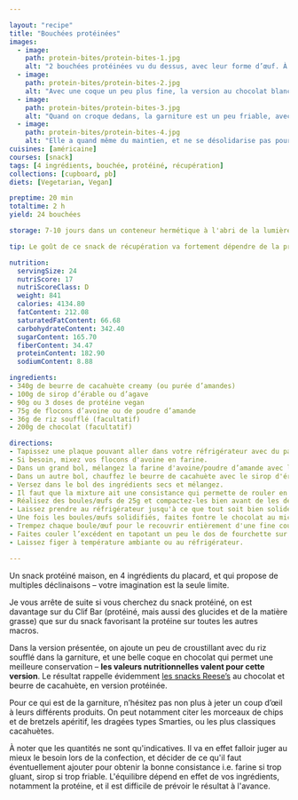 ```yaml
---

layout: "recipe"
title: "Bouchées protéinées"
images:
  - image:
    path: protein-bites/protein-bites-1.jpg
    alt: "2 bouchées protéinées vu du dessus, avec leur forme d’œuf. À droite version bien lisse au chocolat au lait, à gauche version chocolat blanc."
  - image:
    path: protein-bites/protein-bites-2.jpg
    alt: "Avec une coque un peu plus fine, la version au chocolat blanc laisse deviner la présence du riz soufflé. Sa coque épouse en effet mieux les irrégularités de la garniture."
  - image:
    path: protein-bites/protein-bites-3.jpg
    alt: "Quand on croque dedans, la garniture est un peu friable, avec le riz soufflé qui se désolidarise volontier."
  - image:
    path: protein-bites/protein-bites-4.jpg
    alt: "Elle a quand même du maintien, et ne se désolidarise pas pour autant. Mais tout ceci va dépendre de vos ingrédients pour la garniture."
cuisines: [américaine]
courses: [snack]
tags: [4 ingrédients, bouchée, protéiné, récupération]
collections: [cupboard, pb]
diets: [Vegetarian, Vegan]

preptime: 20 min
totaltime: 2 h
yield: 24 bouchées

storage: 7-10 jours dans un conteneur hermétique à l'abri de la lumière et de la chaleur si coque en chocolat, 3–4 jours au réfrigérateur sinon.

tip: Le goût de ce snack de récupération va fortement dépendre de la protéine en poudre utilisée. Si vous avez déjà une préférence pour cet ingrédient, n’hésitez pas à l’utiliser sans chercher plus loin. Les autres devront peut-être en effet en tester beaucoup avant d’en trouver une qui leur convient.

nutrition:
  servingSize: 24
  nutriScore: 17
  nutriScoreClass: D
  weight: 841
  calories: 4134.80
  fatContent: 212.08
  saturatedFatContent: 66.68
  carbohydrateContent: 342.40
  sugarContent: 165.70
  fiberContent: 34.47
  proteinContent: 182.90
  sodiumContent: 8.88

ingredients:
- 340g de beurre de cacahuète creamy (ou purée d’amandes)
- 100g de sirop d’érable ou d’agave
- 90g ou 3 doses de protéine vegan
- 75g de flocons d’avoine ou de poudre d’amande
- 36g de riz soufflé (facultatif)
- 200g de chocolat (facultatif)

directions:
- Tapissez une plaque pouvant aller dans votre réfrigérateur avec du papier cuisson. 
- Si besoin, mixez vos flocons d'avoine en farine. 
- Dans un grand bol, mélangez la farine d'avoine/poudre d’amande avec la protéine en poudre et le riz soufflé.
- Dans un autre bol, chauffez le beurre de cacahuète avec le sirop d'érable au bain-marie ou micro-ondes jusqu'à ce qu'ils soient combinés et bien liquides. 
- Versez dans le bol des ingrédients secs et mélangez. 
- Il faut que la mixture ait une consistance qui permette de rouler en boule/œuf sans qu'elle ne se brise. Ajoutez de la farine d'avoine ou du sirop en conséquence.
- Réalisez des boules/œufs de 25g et compactez-les bien avant de les déposer délicatement sur la plaque. 
- Laissez prendre au réfrigérateur jusqu'à ce que tout soit bien solide et qu’il n’y ait plus d’indentation qui se forme quand on appuie dessus avec le doigt.
- Une fois les boules/œufs solidifiés, faites fontre le chocolat au micro-ondes ou bain marie. 
- Trempez chaque boule/œuf pour le recouvrir entièrement d'une fine couche de chocolat, en le manipulant à l’aide de 2 fourchettes. 
- Faites couler l’excédent en tapotant un peu le dos de fourchette sur le bord, et déposez la boule/œuf sur la plaque recouverte du papier cuisson. 
- Laissez figer à température ambiante ou au réfrigérateur. 

---
```


Un snack protéiné maison, en 4 ingrédients du placard, et qui propose de multiples déclinaisons – votre imagination est la seule limite.

Je vous arrête de suite si vous cherchez du snack protéiné, on est davantage sur du Clif Bar (protéiné, mais aussi des glucides et de la matière grasse) que sur du snack favorisant la protéine sur toutes les autres macros.

Dans la version présentée, on ajoute un peu de croustillant avec du riz soufflé dans la garniture, et une belle coque en chocolat qui permet une meilleure conservation – **les valeurs nutritionnelles valent pour cette version**. Le résultat rappelle évidemment [les snacks Reese’s](https://www.hersheyland.com/reeses) au chocolat et beurre de cacahuète, en version protéinée.

Pour ce qui est de la garniture, n’hésitez pas non plus à jeter un coup d’œil à leurs différents produits. On peut notamment citer les morceaux de chips et de bretzels apéritif, les dragées types Smarties, ou les plus classiques cacahuètes.

À noter que les quantités ne sont qu'indicatives. Il va en effet falloir juger au mieux le besoin lors de la confection, et décider de ce qu'il faut éventuellement ajouter pour obtenir la bonne consistance i.e. farine si trop gluant, sirop si trop friable. L'équilibre dépend en effet de vos ingrédients, notamment la protéine, et il est difficile de prévoir le résultat à l'avance. 